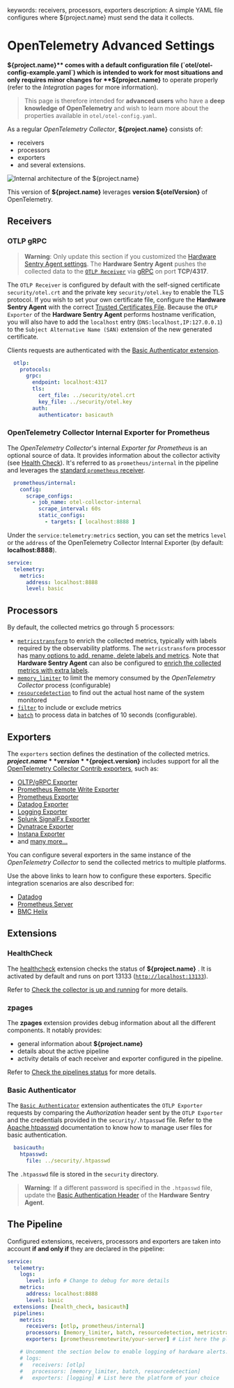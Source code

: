keywords: receivers, processors, exporters
description: A simple YAML file configures where ${project.name} must send the data it collects.

# OpenTelemetry Advanced Settings

<!-- MACRO{toc|fromDepth=1|toDepth=2|id=toc} -->

**${project.name}** comes with a default configuration file (`otel/otel-config-example.yaml`) which is intended to work for most situations and only requires minor changes for **${project.name}** to operate properly (refer to the *Integration* pages for more information).

  > This page is therefore intended for **advanced users** who have a **deep knowledge of OpenTelemetry** and wish to learn more about the properties available in `otel/otel-config.yaml`.

As a regular *OpenTelemetry Collector*, **${project.name}** consists of:

* receivers
* processors
* exporters
* and several extensions.

![Internal architecture of the ${project.name}](../images/hws-internal-architecture.png)

This version of **${project.name}** leverages **version ${otelVersion}** of OpenTelemetry.

## Receivers

### OTLP gRPC

> **Warning**: Only update this section if you customized the [Hardware Sentry Agent settings](configure-agent.md#additional-settings-optional).
The **Hardware Sentry Agent** pushes the collected data to the [`OTLP Receiver`](https://github.com/open-telemetry/opentelemetry-collector/tree/main/receiver/otlpreceiver) via [gRPC](https://grpc.io/) on port **TCP/4317**.

The `OTLP Receiver` is configured by default with the self-signed certificate `security/otel.crt` and the private key `security/otel.key` to enable the TLS protocol. If you wish to set your own certificate file, configure the **Hardware Sentry Agent** with the correct [Trusted Certificates File](configure-agent.html#Trusted_certificates_file). Because the `OTLP Exporter` of the **Hardware Sentry Agent** performs hostname verification, you will also have to add the `localhost` entry (`DNS:localhost,IP:127.0.0.1`) to the `Subject Alternative Name (SAN)` extension of the new generated certificate.

Clients requests are authenticated with the [Basic Authenticator extension](#Basic_Authenticator).

```yaml
  otlp:
    protocols:
      grpc:
        endpoint: localhost:4317
        tls:
          cert_file: ../security/otel.crt
          key_file: ../security/otel.key
        auth:
          authenticator: basicauth
```

### OpenTelemetry Collector Internal Exporter for Prometheus

The *OpenTelemetry Collector*'s internal *Exporter for Prometheus* is an optional source of data. It provides information about the collector activity (see [Health Check](../troubleshooting/status.md)). It's referred to as `prometheus/internal` in the pipeline and leverages the [standard `prometheus` receiver](https://github.com/open-telemetry/opentelemetry-collector-contrib/tree/main/receiver/prometheusreceiver).

```yaml
  prometheus/internal:
    config:
      scrape_configs:
        - job_name: otel-collector-internal
          scrape_interval: 60s
          static_configs:
            - targets: [ localhost:8888 ]
```

Under the `service:telemetry:metrics` section, you can set the metrics `level` or the `address` of the OpenTelemetry Collector Internal Exporter (by default: **localhost:8888**).

```yaml
service:
  telemetry:
    metrics:
      address: localhost:8888
      level: basic
```

## Processors

By default, the collected metrics go through 5 processors:

* [`metricstransform`](https://github.com/open-telemetry/opentelemetry-collector-contrib/tree/main/processor/metricstransformprocessor) to enrich the collected metrics, typically with labels required by the observability platforms. The `metricstransform` processor has [many options to add, rename, delete labels and metrics](https://github.com/open-telemetry/opentelemetry-collector-contrib/tree/main/processor/metricstransformprocessor). Note that **Hardware Sentry Agent** can also be configured to [enrich the collected metrics with extra labels](configure-agent.html#Extra_labels).
* [`memory_limiter`](https://github.com/open-telemetry/opentelemetry-collector/tree/main/processor/memorylimiterprocessor) to limit the memory consumed by the *OpenTelemetry Collector* process (configurable)
* [`resourcedetection`](https://github.com/open-telemetry/opentelemetry-collector-contrib/tree/main/processor/resourcedetectionprocessor) to find out the actual host name of the system monitored
* [`filter`](https://github.com/open-telemetry/opentelemetry-collector-contrib/tree/main/processor/filterprocessor) to include or exclude metrics
* [`batch`](https://github.com/open-telemetry/opentelemetry-collector/tree/main/processor/batchprocessor) to process data in batches of 10 seconds (configurable).

## Exporters

The `exporters` section defines the destination of the collected metrics. **${project.name}** version **${project.version}** includes support for all the [OpenTelemetry Collector Contrib exporters](https://github.com/open-telemetry/opentelemetry-collector-contrib/tree/main/exporter), such as:

* [OLTP/gRPC Exporter](https://github.com/open-telemetry/opentelemetry-collector/blob/main/exporter/otlpexporter/README.md)
* [Prometheus Remote Write Exporter](https://github.com/open-telemetry/opentelemetry-collector-contrib/tree/main/exporter/prometheusremotewriteexporter)
* [Prometheus Exporter](https://github.com/open-telemetry/opentelemetry-collector-contrib/tree/main/exporter/prometheusexporter)
* [Datadog Exporter](https://github.com/open-telemetry/opentelemetry-collector-contrib/tree/main/exporter/datadogexporter)
* [Logging Exporter](https://github.com/open-telemetry/opentelemetry-collector/tree/main/exporter/loggingexporter)
* [Splunk SignalFx Exporter](https://github.com/open-telemetry/opentelemetry-collector-contrib/tree/main/exporter/signalfxexporter)
* [Dynatrace Exporter](https://github.com/open-telemetry/opentelemetry-collector-contrib/tree/main/exporter/dynatraceexporter)
* [Instana Exporter](https://github.com/open-telemetry/opentelemetry-collector-contrib/tree/main/exporter/instanaexporter)
* and [many more...](https://github.com/open-telemetry/opentelemetry-collector-contrib/tree/main/exporter)

You can configure several exporters in the same instance of the *OpenTelemetry Collector* to send the collected metrics to multiple platforms.

Use the above links to learn how to configure these exporters. Specific integration scenarios are also described for:

* [Datadog](../integration/datadog.md)
* [Prometheus Server](../prometheus/prometheus.md)
* [BMC Helix](../integration/helix.md)

## Extensions

### HealthCheck

The [healthcheck](https://github.com/open-telemetry/opentelemetry-collector-contrib/tree/main/extension/healthcheckextension) extension checks the status of **${project.name}** . It is activated by default and runs on port 13133 ([`http://localhost:13133`](http://localhost:13133)).

Refer to [Check the collector is up and running](../troubleshooting/status.html#Check_collector_is_up_and_running) for more details.

### zpages

The **zpages** extension provides debug information about all the different components. It notably provides:

* general information about **${project.name}**
* details about the active pipeline
* activity details of each receiver and exporter configured in the pipeline.

Refer to [Check the pipelines status](../troubleshooting/status.html#Check_the_pipelines_status) for more details.

### Basic Authenticator

The [`Basic Authenticator`](https://github.com/open-telemetry/opentelemetry-collector-contrib/tree/main/extension/basicauthextension) extension authenticates the `OTLP Exporter` requests by comparing the *Authorization* header sent by the `OTLP Exporter` and the credentials provided in the `security/.htpasswd` file.
Refer to the [Apache htpasswd](https://httpd.apache.org/docs/2.4/programs/htpasswd.html) documentation to know how to manage user files for basic authentication.

```yaml
  basicauth:
    htpasswd:
      file: ../security/.htpasswd
```

The `.htpasswd` file is stored in the `security` directory.

> **Warning**: If a different password is specified in the `.htpasswd` file, update the [Basic Authentication Header](configure-agent.md#Basic_Authentication_Header) of the **Hardware Sentry Agent**.

## The Pipeline

Configured extensions, receivers, processors and exporters are taken into account **if and only if** they are declared in the pipeline:

```yaml
service:
  telemetry:
    logs:
      level: info # Change to debug for more details
    metrics:
      address: localhost:8888
      level: basic
  extensions: [health_check, basicauth]
  pipelines:
    metrics:
      receivers: [otlp, prometheus/internal]
      processors: [memory_limiter, batch, resourcedetection, metricstransform]
      exporters: [prometheusremotewrite/your-server] # List here the platform of your choice

    # Uncomment the section below to enable logging of hardware alerts.
    # logs:
    #   receivers: [otlp]
    #   processors: [memory_limiter, batch, resourcedetection]
    #   exporters: [logging] # List here the platform of your choice
```